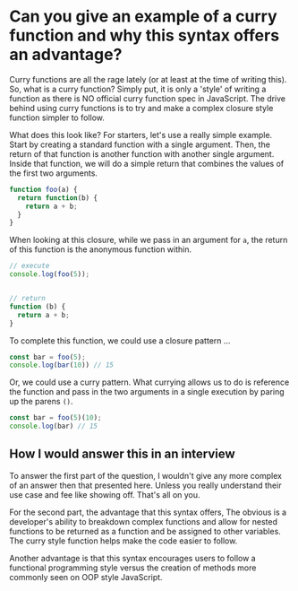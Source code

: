 # Can you give an example of a curry function and why this syntax offers an advantage?

Curry functions are all the rage lately (or at least at the time of writing this). So, what is a curry function? Simply put, it is only a 'style' of writing a function as there is NO official curry function spec in JavaScript. The drive behind using curry functions is to try and make a complex closure style function simpler to follow.

What does this look like? For starters, let's use a really simple example. Start by creating a standard function with a single argument. Then, the return of that function is another function with another single argument. Inside that function, we will do a simple return that combines the values of the first two arguments.

```js
function foo(a) {
  return function(b) {
    return a + b;
  }
}
```

When looking at this closure, while we pass in an argument for `a`, the return of this function is the anonymous function within.

```js
// execute
console.log(foo(5));


// return
function (b) {
  return a + b;
}
```

To complete this function, we could use a closure pattern ...

```js
const bar = foo(5);
console.log(bar(10)) // 15
```

Or, we could use a curry pattern. What currying allows us to do is reference the function and pass in the two arguments in a single execution by paring up the parens `()`.

```js
const bar = foo(5)(10);
console.log(bar) // 15
```


## How I would answer this in an interview

To answer the first part of the question, I wouldn't give any more complex of an answer then that presented here. Unless you really understand their use case and fee like showing off. That's all on you.

For the second part, the advantage that this syntax offers, The obvious is a developer's ability to breakdown complex functions and allow for nested functions to be returned as a function and be assigned to other variables. The curry style function helps make the code easier to follow.

Another advantage is that this syntax encourages users to follow a functional programming style versus the creation of methods more commonly seen on OOP style JavaScript.
